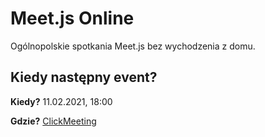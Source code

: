 # Meet.js Online

Ogólnopolskie spotkania Meet.js bez wychodzenia z domu.

## Kiedy następny event?

**Kiedy?** 11.02.2021, 18:00

**Gdzie?** [ClickMeeting](https://meetjspl.clickmeeting.com/meet-js-online-2/)
